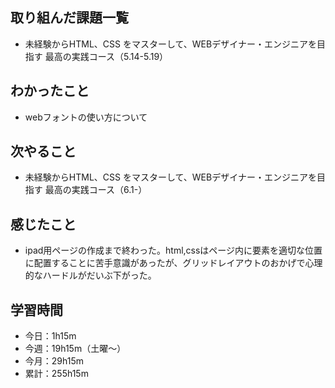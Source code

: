  ## 取り組んだ課題一覧
- 未経験からHTML、CSS をマスターして、WEBデザイナー・エンジニアを目指す 最高の実践コース（5.14-5.19）
## わかったこと
- webフォントの使い方について
## 次やること
- 未経験からHTML、CSS をマスターして、WEBデザイナー・エンジニアを目指す 最高の実践コース（6.1-）
## 感じたこと
- ipad用ページの作成まで終わった。html,cssはページ内に要素を適切な位置に配置することに苦手意識があったが、グリッドレイアウトのおかげで心理的なハードルがだいぶ下がった。
## 学習時間
- 今日：1h15m
- 今週：19h15m（土曜〜）
- 今月：29h15m
- 累計：255h15m